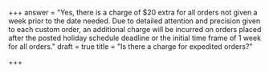 +++
answer = "Yes, there is a charge of $20 extra for all orders not given a week prior to the date needed. Due to detailed attention and precision given to each custom order, an additional charge will be incurred on orders placed after the posted holiday schedule deadline or the initial time frame of 1 week for all orders."
draft = true
title = "Is there a charge for expedited orders?"

+++
